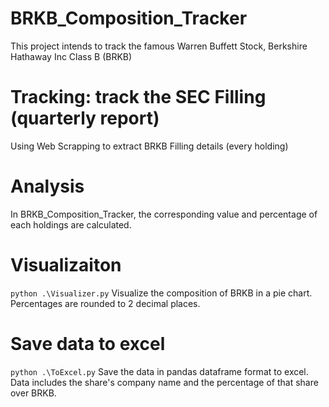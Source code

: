 # BRKB_Composition_Tracker
This project intends to track the famous Warren Buffett Stock, Berkshire Hathaway Inc Class B (BRKB)

# Tracking: track the SEC Filling (quarterly report)
Using Web Scrapping to extract BRKB Filling details (every holding)

# Analysis
In BRKB_Composition_Tracker, the corresponding value and percentage of each holdings are calculated.

# Visualizaiton
`python .\Visualizer.py`
Visualize the composition of BRKB in a pie chart. Percentages are rounded to 2 decimal places.

# Save data to excel
`python .\ToExcel.py`
Save the data in pandas dataframe format to excel. Data includes the share's company name and the percentage of that share over BRKB.